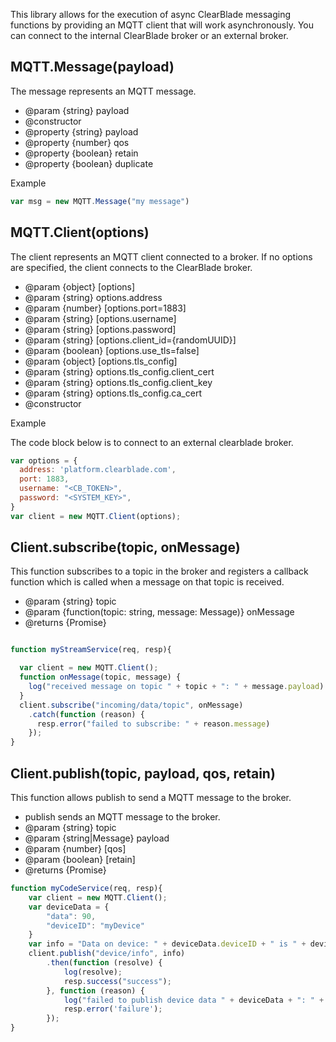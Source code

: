 This library allows for the execution of async ClearBlade messaging functions by providing an MQTT client that will work asynchronously. You can connect to the internal ClearBlade broker or an external broker. 

## MQTT.Message(payload)

The message represents an MQTT message.

* @param {string} payload
* @constructor
* @property {string} payload
* @property {number} qos
* @property {boolean} retain
* @property {boolean} duplicate

Example

~~~javascript
var msg = new MQTT.Message("my message") 	
~~~

## MQTT.Client(options)

The client represents an MQTT client connected to a broker.
If no options are specified, the client connects to the ClearBlade broker.

* @param {object} [options]
* @param {string} options.address
* @param {number} [options.port=1883] 
* @param {string} [options.username] 
* @param {string} [options.password]
* @param {string} [options.client_id={randomUUID}]
* @param {boolean} [options.use_tls=false]
* @param {object} [options.tls_config]
* @param {string} options.tls_config.client_cert
* @param {string} options.tls_config.client_key
* @param {string} options.tls_config.ca_cert
* @constructor

Example

The code block below is to connect to an external clearblade broker. 

~~~javascript
var options = {
  address: 'platform.clearblade.com',
  port: 1883,
  username: "<CB_TOKEN>",
  password: "<SYSTEM_KEY>",
}
var client = new MQTT.Client(options);
~~~

## Client.subscribe(topic, onMessage)

This function subscribes to a topic in the broker and registers a callback function which is called when a message on that topic is received.

* @param {string} topic
* @param {function(topic: string, message: Message)} onMessage
* @returns {Promise}

~~~ javascript

function myStreamService(req, resp){

  var client = new MQTT.Client();
  function onMessage(topic, message) {
    log("received message on topic " + topic + ": " + message.payload)
  }
  client.subscribe("incoming/data/topic", onMessage)
    .catch(function (reason) {
      resp.error("failed to subscribe: " + reason.message)
    });
}
~~~

## Client.publish(topic, payload, qos, retain)

This function allows publish to send a MQTT message to the broker.

* publish sends an MQTT message to the broker.
* @param {string} topic
* @param {string|Message} payload
* @param {number} [qos]
* @param {boolean} [retain]
* @returns {Promise}

~~~ javascript
function myCodeService(req, resp){
    var client = new MQTT.Client();
    var deviceData = {
        "data": 90,
        "deviceID": "myDevice"
    }
    var info = "Data on device: " + deviceData.deviceID + " is " + deviceData.data;
    client.publish("device/info", info)
        .then(function (resolve) {
            log(resolve);
            resp.success("success");
        }, function (reason) {
            log("failed to publish device data " + deviceData + ": " + reason.message);
            resp.error('failure');
        });
}
  ~~~